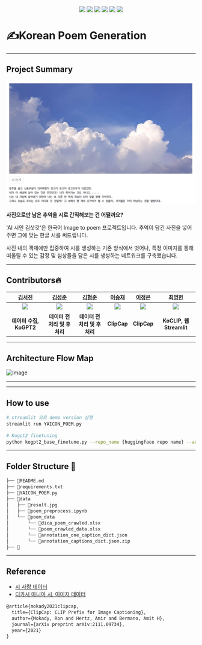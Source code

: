 <div align="center">
<img src="https://img.shields.io/badge/Python-grey?style=flat&logo=python&logoColor=p"/>
<img src="https://img.shields.io/badge/PyTorch-grey?style=flat&logo=PyTorch&logoColor=red"/>
<img src="https://img.shields.io/badge/Streamlit-grey?style=flat&logo=Streamlit&logoColor=red"/>
<img src="https://img.shields.io/badge/Git-grey?style=flat&logo=Git&logoColor="/>
<img src="https://img.shields.io/badge/Notion-grey?style=flat&logo=notion&logoColor=notion"/>
<img src="https://img.shields.io/badge/Notion-grey?style=flat&logo=huggingface&logoColor=huggingface"/>
</div>  

# ✍️Korean Poem Generation
***
## Project Summary
<img src="./data/result.jpg" title="result example"/>  

__사진으로만 남은 추억을 시로 간직해보는 건 어떨까요?__  
  
'AI 시인 김삿갓'은 한국어 Image to poem 프로젝트입니다. 추억이 담긴 사진을 넣어주면 그에 맞는 한글 시를 써드립니다.  
  
사진 내의 객체에만 집중하여 시를 생성하는 기존 방식에서 벗어나, 특정 이미지를 통해 떠올릴 수 있는 감정 및 심상들을 담은 시를 생성하는 네트워크를 구축했습니다. 
***
## Contributors🔥
| [김서진](https://github.com/seandoprep) | [김성준](https://github.com/Stellena) | [김형준](https://github.com/hyjun2352) | [이승재](https://github.com/Tim3s) | [이정은](https://github.com/ljeadec31) | [최명헌](https://github.com/MyeongheonChoi) |
| :-: | :-: | :-: | :-: | :-: | :-: |
| <img src="https://avatars.githubusercontent.com/seandoprep" width="100"> | <img src="https://avatars.githubusercontent.com/Stellena" width="100"> | <img src="https://avatars.githubusercontent.com/hyjun2352" width="100"> | <img src="https://avatars.githubusercontent.com/Tim3s" width="100"> | <img src="https://avatars.githubusercontent.com/ljeadec31" width="100"> | <img src="https://avatars.githubusercontent.com/MyeongheonChoi" width="100"> 
| **데이터 수집, KoGPT2** | **데이터 전처리 및 후처리** | **데이터 전처리 및 후처리** | **ClipCap** | **ClipCap** | **KoCLIP, 웹 Streamlit** |
***
## Architecture Flow Map
![image](https://github.com/seandoprep/korean_poem_generation/assets/102036011/4884271d-2d76-40c7-a031-54d310b1ff1d)

***
***
## How to use
```bash
# streamlit 으로 demo version 실행
streamlit run YAICON_POEM.py
```
```bash
# Kogpt2 finetuning
python kogpt2_base_finetune.py --repo_name {huggingface repo name} --auth_token {huggingface auth token}
```
***
## Folder Structure 📂
```
├── 📄README.md
├── 📄requirements.txt
├── 📄YAICON_POEM.py 
├── 📂data
│   ├── 📄result.jpg
│   ├── 📄poem_preprocess.ipynb
│   └── 📂poem_data
│       └── 📄dica_poem_crawled.xlsx
│       └── 📄poem_crawled_data.xlsx
│       └── 📄annotation_one_caption_dict.json
│       └── 📄annotation_captions_dict.json.zip
├── 📂
```
***
## Reference
- [시 사랑 데이터](http://www.poemlove.co.kr/)
- [디카시 마니아 시, 이미지 데이터](https://cafe.daum.net/dicapoetry/1aSh)
```
@article{mokady2021clipcap,
  title={ClipCap: CLIP Prefix for Image Captioning},
  author={Mokady, Ron and Hertz, Amir and Bermano, Amit H},
  journal={arXiv preprint arXiv:2111.09734},
  year={2021}
}
```
